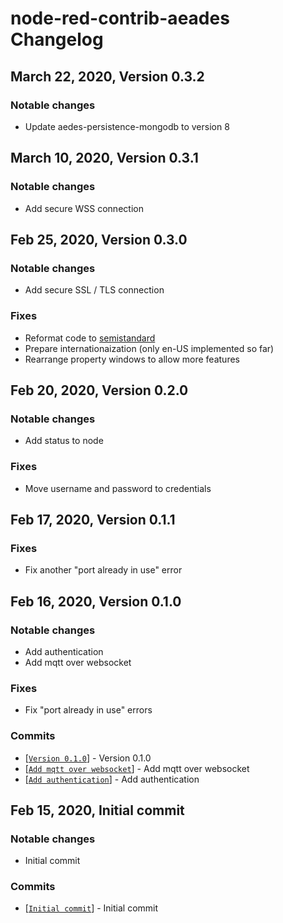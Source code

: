 # node-red-contrib-aeades Changelog

## March 22, 2020, Version 0.3.2

### Notable changes
- Update aedes-persistence-mongodb to version 8

## March 10, 2020, Version 0.3.1

### Notable changes
- Add secure WSS connection

## Feb 25, 2020, Version 0.3.0
### Notable changes
- Add secure SSL / TLS connection
### Fixes
- Reformat code to [semistandard](https://github.com/standard/semistandard)
- Prepare internationaization (only en-US implemented so far)
- Rearrange property windows to allow more features 

## Feb 20, 2020, Version 0.2.0

### Notable changes
- Add status to node
 
### Fixes
- Move username and password to credentials

## Feb 17, 2020, Version 0.1.1

### Fixes

- Fix another "port already in use" error

## Feb 16, 2020, Version 0.1.0

### Notable changes
- Add authentication
- Add mqtt over websocket

### Fixes

- Fix "port already in use" errors
 
### Commits
- [[`Version 0.1.0`](https://github.com/martin-doyle/node-red-contrib-aedes/commit/9a0f2390674de155c5f48de4ad2415448417d1b9)] - Version 0.1.0
- [[`Add mqtt over websocket`](https://github.com/martin-doyle/node-red-contrib-aedes/commit/9a0f2390674de155c5f48de4ad2415448417d1b9)] - Add mqtt over websocket
- [[`Add authentication`](https://github.com/martin-doyle/node-red-contrib-aedes/commit/0005fc587cd8082b2055162b056055314ac694bc)] - Add authentication

## Feb 15, 2020, Initial commit

### Notable changes
- Initial commit
 
### Commits
- [[`Initial commit`](https://github.com/martin-doyle/node-red-contrib-aedes/commit/3b10df634bba92665d486ef83933eafc8d57f9dc)] - Initial commit
